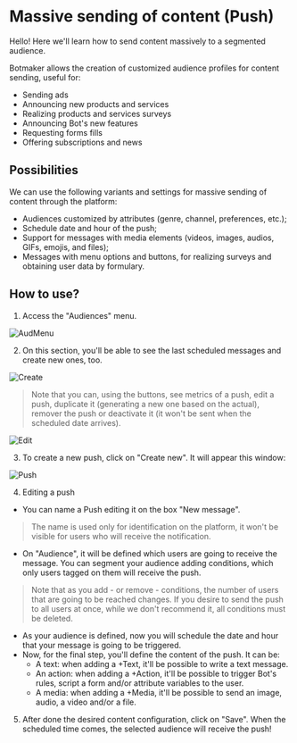 # Massive sending of content (Push)

Hello! Here we'll learn how to send content massively to a segmented audience.

Botmaker allows the creation of customized audience profiles for content sending, useful for:
- Sending ads
- Announcing new products and services 
- Realizing products and services surveys
- Announcing Bot's new features
- Requesting forms fills
- Offering subscriptions and news

## Possibilities
We can use the following variants and settings for massive sending of content through the platform:
- Audiences customized by attributes (genre, channel, preferences, etc.);
- Schedule date and hour of the push;
- Support for messages with media elements (videos, images, audios, GIFs, emojis, and files);
- Messages with menu options and buttons, for realizing surveys and obtaining user data by formulary.

## How to use?
1. Access the "Audiences" menu.

![AudMenu](https://botmakeradmin.github.io/docs/en/images/AudienceMenu.png)

2. On this section, you'll be able to see the last scheduled messages and create new ones, too.

![Create](https://botmakeradmin.github.io/docs/en/images/CreatePush.png)

>Note that you can, using the buttons, see metrics of a push, edit a push, duplicate it (generating a new one based on the actual), remover the push or deactivate it (it won't be sent when the scheduled date arrives).

![Edit](https://botmakeradmin.github.io/docs/en/images/EditPush.png)

3. To create a new push, click on "Create new". It will appear this window:

![Push](https://botmakeradmin.github.io/docs/en/images/DefaultPush.png)

4. Editing a push
- You can name a Push editing it on the box "New message".
>The name is used only for identification on the platform, it won't be visible for users who will receive the notification.
- On "Audience", it will be defined which users are going to receive the message. You can segment your audience adding conditions, which only users tagged on them will receive the push.
>Note that as you add - or remove - conditions, the number of users that are going to be reached changes. If you desire to send the push to all users at once, while we don't recommend it, all conditions must be deleted.
- As your audience is defined, now you will schedule the date and hour that your message is going to be triggered.
- Now, for the final step, you'll define the content of the push. It can be:
    - A text: when adding a +Text, it'll be possible to write a text message.
    - An action: when adding a +Action, it'll be possible to trigger Bot's rules, script a form and/or attribute variables to the user.
    - A media: when adding a +Media, it'll be possible to send an image, audio, a video and/or a file.
5. After done the desired content configuration, click on "Save". When the scheduled time comes, the selected audience will receive the push! 




